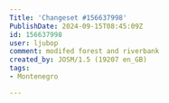 ```yaml
---
Title: 'Changeset #156637998'
PublishDate: 2024-09-15T08:45:09Z
id: 156637998
user: ljubop
comment: modifed forest and riverbank
created_by: JOSM/1.5 (19207 en_GB)
tags:
- Montenegro

---
```

